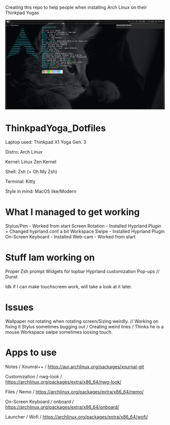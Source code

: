 Creating this repo to help people when installing Arch Linux on their Thinkpad Yogas

![alt text](https://github.com/Floya-dev/ThinkpadYoga_Dotfiles/blob/main/Screenshot_2025-03-26-14-46-23.png)

# ThinkpadYoga_Dotfiles

Laptop used: Thinkpad X1 Yoga Gen. 3

Distro: Arch Linux

Kernel: Linux Zen Kernel

Shell: Zsh (+ Oh My Zsh)

Terminal: Kitty

Style in mind: MacOS like/Modern

# What I managed to get working
Stylus/Pen - Worked from start
Screen Rotation - Installed Hyprland Plugin + Changed hyprland.conf a bit
Workspace Swipe - Installed Hyprland Plugin
On-Screen Keyboard - Installed
Web-cam - Worked from start

# Stuff Iam working on
Proper Zsh prompt
Widgets for topbar
Hyprland customization
Pop-ups // Dunst

Idk if I can make touchscreen work, will take a look at it later.

# Issues
Wallpaper not rotating when rotating screen/Sizing weirdly. // Working on fixing it
Stylus sometimes bugging out / Creating weird lines / Thinks he is a mouse
Workspace swipe sometimes loosing touch.

# Apps to use
Notes / Xounral++ / https://aur.archlinux.org/packages/xournal-git

Customization / nwg-look / https://archlinux.org/packages/extra/x86_64/nwg-look/

Files / Nemo / https://archlinux.org/packages/extra/x86_64/nemo/

On-Screen Keyboard / onboard / https://archlinux.org/packages/extra/x86_64/onboard/

Launcher / Wofi / https://archlinux.org/packages/extra/x86_64/wofi/
